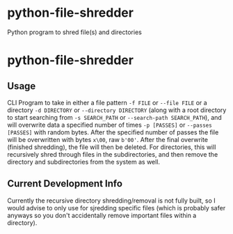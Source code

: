 # python-file-shredder
Python program to shred file(s) and directories

# python-file-shredder

## Usage
CLI Program to take in either a file pattern `-f FILE` or `--file FILE` or a directory `-d DIRECTORY` or `--directory DIRECTORY` (along with a root directory to start searching from `-s SEARCH_PATH` or  `--search-path SEARCH_PATH`), and will overwrite data a specified number of times `-p [PASSES]` or `--passes [PASSES]` with random bytes. After the specified number of passes the file will be overwritten with bytes `x\00`, raw `b'00'`. After the final overwrite (finished shredding), the file will then be deleted. For directories, this will recursively shred through files in the subdirectories, and then remove the directory and subdirectories from the system as well.

## Current Development Info
Currently the recursive directory shredding/removal is not fully built, so I would advise to only use for sjredding specific files (which is probably safer anyways so you don't accidentally remove important files within a directory). 
